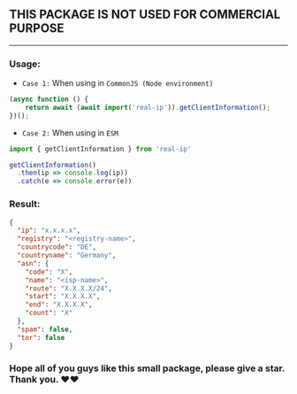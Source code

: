 ## **THIS PACKAGE IS NOT USED FOR COMMERCIAL PURPOSE** ##

***

### **__Usage:__** ###
- `Case 1:` When using in `CommonJS (Node environment)`
```javascript
(async function () {
	return await (await import('real-ip')).getClientInformation();
})();
```

- `Case 2:` When using in `ESM`
```javascript
import { getClientInformation } from 'real-ip'

getClientInformation()
  .then(ip => console.log(ip))
  .catch(e => console.error(e))
```

### **__Result:__** ###
```json
{
  "ip": "x.x.x.x",
  "registry": "<registry-name>",
  "countrycode": "DE",
  "countryname": "Germany",
  "asn": {
    "code": "X",
    "name": "<isp-name>",
    "route": "X.X.X.X/24",
    "start": "X.X.X.X",
    "end": "X.X.X.X",
    "count": "X"
  },
  "spam": false,
  "tor": false
}
```


### **Hope all of you guys like this small package, please give a star. Thank you. :heart::heart:** ###